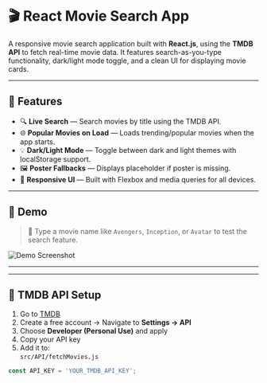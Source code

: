 # 🎬 React Movie Search App

A responsive movie search application built with **React.js**, using the **TMDB API** to fetch real-time movie data. It features search-as-you-type functionality, dark/light mode toggle, and a clean UI for displaying movie cards.

---

## 🚀 Features

- 🔍 **Live Search** — Search movies by title using the TMDB API.
- 🌐 **Popular Movies on Load** — Loads trending/popular movies when the app starts.
- 💡 **Dark/Light Mode** — Toggle between dark and light themes with localStorage support.
- 🖼️ **Poster Fallbacks** — Displays placeholder if poster is missing.
- 📱 **Responsive UI** — Built with Flexbox and media queries for all devices.

---

## 🧪 Demo

> 🧠 Type a movie name like `Avengers`, `Inception`, or `Avatar` to test the search feature.

![Demo Screenshot](https://via.placeholder.com/800x450.png?text=Demo+GIF+or+Screenshot)

---

---

## 🔑 TMDB API Setup

1. Go to [TMDB](https://www.themoviedb.org/)
2. Create a free account → Navigate to **Settings → API**
3. Choose **Developer (Personal Use)** and apply
4. Copy your API key
5. Add it to:  
   `src/API/fetchMovies.js`

```js
const API_KEY = 'YOUR_TMDB_API_KEY';

